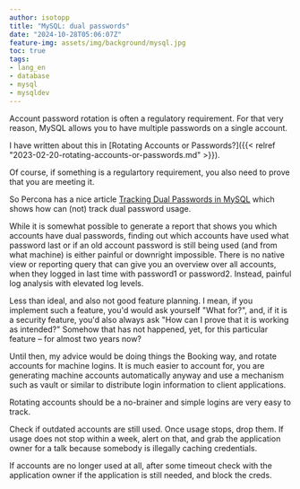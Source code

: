 ```yaml
---
author: isotopp
title: "MySQL: dual passwords"
date: "2024-10-28T05:06:07Z"
feature-img: assets/img/background/mysql.jpg
toc: true
tags:
- lang_en
- database
- mysql
- mysqldev
---
```


Account password rotation is often a regulatory requirement.
For that very reason, MySQL allows you to have multiple passwords on a single account.

I have written about this in
[Rotating Accounts or Passwords?]({{< relref "2023-02-20-rotating-accounts-or-passwords.md" >}}).

Of course, if something is a regulartory requirement, you also need to prove that you are meeting it.

So Percona has a nice article 
[Tracking Dual Passwords in MySQL](https://www.percona.com/blog/tracking-dual-passwords-in-mysql/)
which shows how can (not) track dual password usage.

While it is somewhat possible to generate a report that shows you which accounts have dual passwords,
finding out which accounts have used what password last or 
if an old account password is still being used (and from what machine) is either painful or downright impossible.
There is no native view or reporting query that can give you an overview over all accounts, 
when they logged in last time with password1 or password2.
Instead, painful log analysis with elevated log levels.

Less than ideal, and also not good feature planning.
I mean, if you implement such a feature, you'd would ask yourself "What for?", and,
if it is a security feature, you'd also always ask "How can I prove that it is working as intended?"
Somehow that has not happened, yet, for this particular feature – for almost two years now?

Until then, my advice would be doing things the Booking way, and rotate accounts for machine logins.
It is much easier to account for,
you are generating machine accounts automatically anyway and
use a mechanism such as vault or similar to distribute login information to client applications.

Rotating accounts should be a no-brainer and simple logins are very easy to track.

Check if outdated accounts are still used.
Once usage stops, drop them.
If usage does not stop within a week, alert on that, 
and grab the application owner for a talk because somebody is illegally caching credentials.

If accounts are no longer used at all, 
after some timeout check with the application owner if the application is still needed,
and block the creds.
